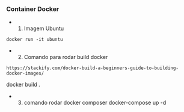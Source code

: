### Container Docker
* 1. Imagem Ubuntu
```
docker run -it ubuntu
```

* 2. Comando para rodar build docker
```
https://stackify.com/docker-build-a-beginners-guide-to-building-docker-images/
```
docker build .

* 3. comando rodar docker composer
 docker-compose up -d
